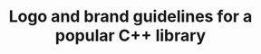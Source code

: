 ---
title: Logo and brand guidelines for a popular C++ library
client: OpenImageIO
deliverables: Logo & Branding
weburl:
description: Despite being used extensively in animation and VFX studios all over the world and incorporated into several commercial products, OpenImageIO didn't have a proper logo. I created the logo and a brand guidelines book for the project.
image: /work/openimageio/brand-guidelines-book-mockup.webp
layout: "case-study"
type: "page"
---